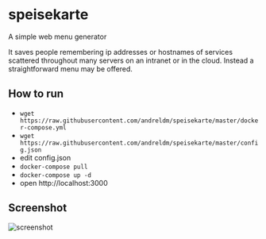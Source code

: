 # speisekarte
A simple web menu generator

It saves people remembering ip addresses or hostnames of services scattered throughout many servers on an intranet or in the cloud.
Instead a straightforward menu may be offered.

## How to run
- `wget https://raw.githubusercontent.com/andreldm/speisekarte/master/docker-compose.yml`
- `wget https://raw.githubusercontent.com/andreldm/speisekarte/master/config.json`
- edit config.json
- `docker-compose pull`
- `docker-compose up -d`
- open http://localhost:3000

## Screenshot

![screenshot](https://user-images.githubusercontent.com/599565/70718827-b80eb100-1ccf-11ea-8622-7e7ca6faf280.png)